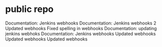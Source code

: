 # public repo
Documentation: Jenkins webhooks
Documentation: Jenkins webhooks 2
Updated webhooks
Fixed spelling in webhooks
Documentation: updating jenkins webhoks
Documentation: Jenkins webhooks
Updated webhooks
Updated webhooks
Updated webhooks
